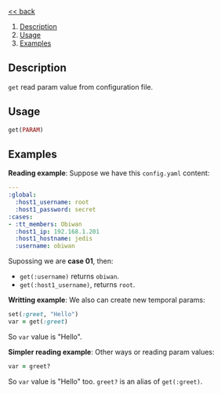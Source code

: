 [<< back](../README.md)

1. [Description](#description)
2. [Usage](#usage)
3. [Examples](#examples)

## Description

`get` read param value from configuration file.

## Usage

```ruby
get(PARAM)
```

## Examples

**Reading example**: Suppose we have this `config.yaml` content:

```yaml
---
:global:
  :host1_username: root
  :host1_password: secret
:cases:
- :tt_members: Obiwan
  :host1_ip: 192.168.1.201
  :host1_hostname: jedis
  :username: obiwan
```

Supossing we are **case 01**, then:
* `get(:username)` returns `obiwan`.
* `get(:host1_username)`, returns `root`.

**Writting example**: We also can create new temporal params:

```ruby
set(:greet, "Hello")
var = get(:greet)
```

So `var` value is "Hello".

**Simpler reading example**: Other ways or reading param values:

```ruby
var = greet?
```

So `var` value is "Hello" too. `greet?` is an alias of `get(:greet)`.
